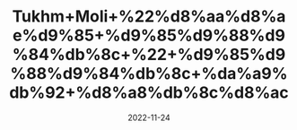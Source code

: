 ---
title: 'Tukhm+Moli+%22%d8%aa%d8%ae%d9%85+%d9%85%d9%88%d9%84%db%8c+%22+%d9%85%d9%88%d9%84%db%8c+%da%a9%db%92+%d8%a8%db%8c%d8%ac'
date: '2022-11-24' 
metatag: '' 
inventory: '0' 
draft: false 
# meta description 
shortDescripton: 'Radish+Seeds%22+It+decreases+fatigue+as+well+as+cleanse+blood+and+body+and+can+be+added+to+salads+for+a+crunchy%2c+spicy+flavor.'
description: 'Seed+%d8%aa%d8%ae%d9%85++%d8%a8%db%8c%d8%ac'
longdescription: ''
tags: ''
brand: ''
subCategory: ''
unit: '50 gm-Pk'
sellCount: '0'
featured: False
# product Price
price: '40.0'
# Product Short Description
shortDescription: 'Radish+Seeds%22+It+decreases+fatigue+as+well+as+cleanse+blood+and+body+and+can+be+added+to+salads+for+a+crunchy%2c+spicy+flavor.'
productID: 'B2BB54C9-9D2A-ED11-9968-005056B3A416'
type: 'products'
category: 'Seed+%d8%aa%d8%ae%d9%85++%d8%a8%db%8c%d8%ac' 
thumnailproduct: 'https://eraconnect.blob.core.windows.net/product-images/aminsaddiquidawakhana/B2BB54C9-9D2A-ED11-9968-005056B3A416.webp' 
images:
  - image: 'https://eraconnect.blob.core.windows.net/product-images/aminsaddiquidawakhana/B2BB54C9-9D2A-ED11-9968-005056B3A416.webp'  
Variants:
---